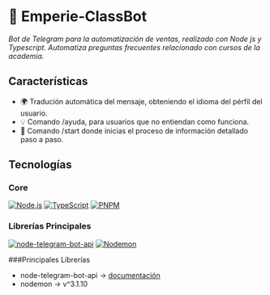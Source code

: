 # 🤖 Emperie-ClassBot

*Bot de Telegram para la automatización de ventas, realizado con Node js y Typescript. Automatiza preguntas frecuentes relacionado con cursos de la academia.*

## Características
- 🌍 Tradución automática del mensaje, obteniendo el idioma del pérfil del usuario.  
- 💡 Comando /ayuda, para usuarios que no entiendan como funciona.  
- 🏁 Comando /start donde inicias el proceso de información detallado paso a paso.  

## Tecnologías
### Core
[![Node.js](https://img.shields.io/badge/Node.js-23.11+-339933?logo=node.js&logoColor=white)](https://nodejs.org/)
[![TypeScript](https://img.shields.io/badge/TypeScript-5.3+-3178C6?logo=typescript&logoColor=white)](https://www.typescriptlang.org/)
[![PNPM](https://img.shields.io/badge/pnpm-10.13+-F69220?logo=pnpm&logoColor=white)](https://pnpm.io/)

### Librerías Principales
[![node-telegram-bot-api](https://img.shields.io/badge/node--telegram--bot--api-0.61+-26A5E4)](https://github.com/yagop/node-telegram-bot-api)
[![Nodemon](https://img.shields.io/badge/Nodemon-3.1-76D04B?logo=nodemon&logoColor=white)](https://nodemon.io/)

###Principales Librerías
- node-telegram-bot-api -> [documentación](https://github.com/yagop/node-telegram-bot-api/tree/master/doc)
- nodemon -> v^3.1.10
